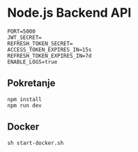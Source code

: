# Node.js Backend API

```
PORT=5000
JWT_SECRET=
REFRESH_TOKEN_SECRET=
ACCESS_TOKEN_EXPIRES_IN=15s
REFRESH_TOKEN_EXPIRES_IN=7d
ENABLE_LOGS=true
```

## Pokretanje

```
npm install
npm run dev
```

## Docker

```
sh start-docker.sh
```
